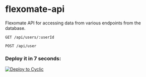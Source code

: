 # flexomate-api
Flexomate API for accessing data from various endpoints from the database.

```
GET /api/users/:userId 
```
```
POST /api/user
```

### Deploy it in 7 seconds: 

[![Deploy to Cyclic](https://deploy.cyclic.app/button.svg)](https://deploy.cyclic.app/)

